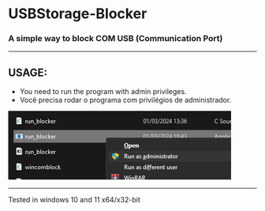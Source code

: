 # USBStorage-Blocker
### A simple way to block COM USB (Communication Port)  

---
## USAGE:
- You need to run the program with admin privileges.  
- Você precisa rodar o programa com privilégios de administrador.

![alt text](src/1.png?raw=true)

---
Tested in windows 10 and 11 x64/x32-bit